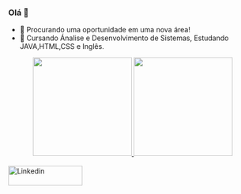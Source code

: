 ### Olá 👋

- 🔭 Procurando uma oportunidade em uma nova área!
- 🌱 Cursando Ánalise e Desenvolvimento de Sistemas, Estudando JAVA,HTML,CSS e Inglês.

<div align="center">
  <a href="https://github.com/YohranFerrari">
  <img height="200em" src="https://github-readme-stats.vercel.app/api?username=YohranFerrari&theme=blue-green"/>
  <img height="200em" src="https://github-readme-stats.vercel.app/api/top-langs/?username=YohranFerrari&theme=blue-green"/>
</div>

  <div style="display: inline_block"><br>
    <a href="https://www.linkedin.com/in/yohran-ferrari-7138bb234/">
  <img align="center" alt="Linkedin" height="40" width="150" src="https://img.shields.io/badge/LinkedIn-0077B5?style=for-the-badge&logo=linkedin&logoColor=white"> 
      <a href="https://www.linkedin.com/in/yohran-ferrari-7138bb234/">
  </div>
  
 
  
    
    
    
    
